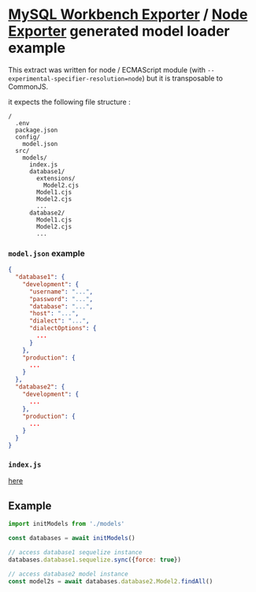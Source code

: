 # [MySQL Workbench Exporter](https://github.com/mysql-workbench-schema-exporter/mysql-workbench-schema-exporter) / [Node Exporter](https://github.com/molaux/node-exporter) generated model loader example

This extract was written for node / ECMAScript module (with `--experimental-specifier-resolution=node`) but it is
transposable to CommonJS.

it expects the following file structure :

```
/
  .env
  package.json
  config/
    model.json
  src/
    models/
      index.js
      database1/
        extensions/
          Model2.cjs
        Model1.cjs
        Model2.cjs
        ...
      database2/
        Model1.cjs
        Model2.cjs
        ...
```

### **`model.json` example**
```json
{
  "database1": {
    "development": {
      "username": "...",
      "password": "...",
      "database": "...",
      "host": "...",
      "dialect": "...",
      "dialectOptions": {
        ...
      }
    },
    "production": {
      ...
    }
  },
  "database2": {
    "development": {
      ...
    },
    "production": {
      ...
    }
  }
}
```

### **`index.js`**
[here](index.js)

## Example
```javascript
import initModels from './models'

const databases = await initModels()

// access database1 sequelize instance
databases.database1.sequelize.sync({force: true})

// access database2 model instance
const model2s = await databases.database2.Model2.findAll()
```